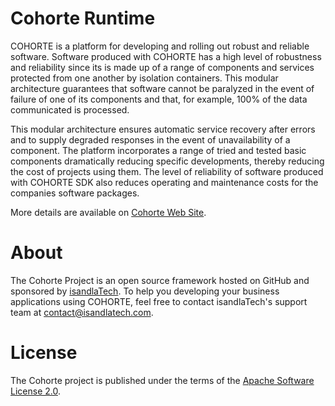 # Cohorte Runtime

COHORTE is a platform for developing and rolling out robust and reliable software.
Software produced with COHORTE has a high level of robustness and reliability since its is made up of a range of components and services protected from one another by isolation containers.
This modular architecture guarantees that software cannot be paralyzed in the event of failure of one of its components and that, for example, 100% of the data communicated is processed.

This modular architecture ensures automatic service recovery after errors and to supply degraded responses in the event of unavailability of a component.
The platform incorporates a range of tried and tested basic components dramatically reducing specific developments, thereby reducing the cost of projects using them.
The level of reliability of software produced with COHORTE SDK also reduces operating and maintenance costs for the companies software packages.

More details are available on [Cohorte Web Site](http://cohorte.github.io/).

# About

The Cohorte Project is an open source framework hosted on GitHub and sponsored by [isandlaTech](http://isandlatech.com).
To help you developing your business applications using COHORTE, feel free to contact isandlaTech's support team at [contact@isandlatech.com](mailto:contact@isandlatech.com).

# License

The Cohorte project is published under the terms of the [Apache Software License 2.0](http://www.apache.org/licenses/LICENSE-2.0).
